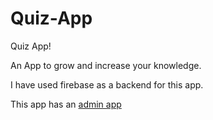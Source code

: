 # Quiz-App
Quiz App!

An App to grow and increase your knowledge.

I have used firebase as a backend for this app.

This app has an [admin app](https://github.com/Davekibh/Quiz-Admin-App)
